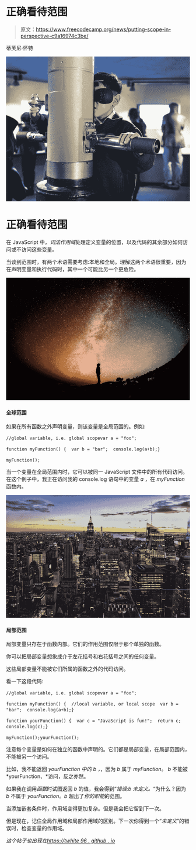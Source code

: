 # 正确看待范围

> 原文：<https://www.freecodecamp.org/news/putting-scope-in-perspective-c9a16974c3be/>

蒂芙尼·怀特

![1*bagtQodHCv1PGtuEX5fMNA](img/a1aff1953364dd8f424cc10da13eca3a.png)

# 正确看待范围

在 JavaScript 中，*词法作用域*处理定义变量的位置，以及代码的其余部分如何访问或不访问这些变量。

当谈到范围时，有两个术语需要考虑:本地和全局。理解这两个术语很重要，因为在声明变量和执行代码时，其中一个可能比另一个更危险。

![1*_9SDjff_XSe6Kl_LSJrsKg](img/723c6b04d83b86cfa4a34dfc64d57d94.png)

#### 全球范围

如果在所有函数之外声明变量，则该变量是全局范围的。例如:

```
//global variable, i.e. global scopevar a = "foo";
```

```
function myFunction() {  var b = "bar";  console.log(a+b);}
```

```
myFunction();
```

当一个变量在全局范围内时，它可以被同一 JavaScript 文件中的所有代码访问。在这个例子中，我正在访问我的 console.log 语句中的变量 *a* ，在 *myFunction* 函数内。

![1*QmksMiei1KJbztSbeb6cCA](img/792569bd726c5e7fa07b5aa1c00ae9f5.png)

#### 局部范围

局部变量只存在于函数内部。它们的作用范围仅限于那个单独的函数。

你可以把局部变量想象成介于左花括号和右花括号之间的任何变量。

这些局部变量不能被它们所属的函数之外的代码访问。

看一下这段代码:

```
//global variable, i.e. global scopevar a = "foo";
```

```
function myFunction() {  //local variable, or local scope  var b = "bar";  console.log(a+b);}
```

```
function yourFunction() {  var c = "JavaScript is fun!";  return c;  console.log(c);}
```

```
myFunction();yourFunction();
```

注意每个变量是如何在独立的函数中声明的。它们都是局部变量，在局部范围内，不能被另一个访问。

比如，我不能返回 *yourFunction 中的 *b* ，*，因为 *b* 属于 *myFunction。* *b* 不能被 *yourFunction、*访问，反之亦然。

如果我在调用*函数*时试图返回 *b* 的值，我会得到“*错误:b 未定义。*“为什么？因为 *b* 不属于 *yourFunction。b* 超出了*你的职能*的范围。

当添加嵌套条件时，作用域变得更加复杂。但是我会把它留到下一次。

但是现在，记住全局作用域和局部作用域的区别。下一次你得到一个“*未定义*”的错误时，检查变量的作用域。

*这个帖子也出现在[https://twhite 96 . github . io](https://twhite96.github.io)*